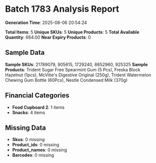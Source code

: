 # Batch 1783 Analysis Report

**Generation Time**: 2025-08-06 20:54:24

**Total Items**: 5
**Unique SKUs**: 5
**Unique Products**: 5
**Total Available Quantity**: 664.00
**Near Expiry Products**: 0

## Sample Data
**Sample SKUs**: 21789079, 905615, 1729240, 8852960, 925325
**Sample Products**: Trident Sugar Free Spearmint Gum (5 Pcs), Freska Block Hazelnut (1pcs), McVitie's Digestive Original (250g), Trident Watermelon Chewing Gum Bottle (60Pcs), Nestle Condensed Milk (370g)

## Financial Categories
- **Food Cupboard 2**: 1 items
- **Snacks**: 4 items

## Missing Data
- **Skus**: 0 missing
- **Product_ids**: 0 missing
- **Product_names**: 0 missing
- **Barcodes**: 0 missing
